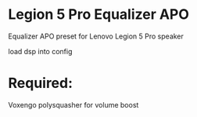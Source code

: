 # Legion 5 Pro Equalizer APO
Equalizer APO preset for Lenovo Legion 5 Pro speaker

load dsp into config 
# Required:
Voxengo polysquasher for volume boost
